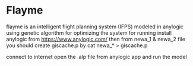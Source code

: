 # Flayme
flayme is an intelligent flight planning system (IFPS)
modeled in anylogic using genetic algorithm for optimizing the system
for running install anylogic from https://www.anylogic.com/
then from newa_1 & newa_2 file you should create giscache.p by
cat newa_* > giscache.p

connect to internet open the .alp file from anylogic app and run the model
